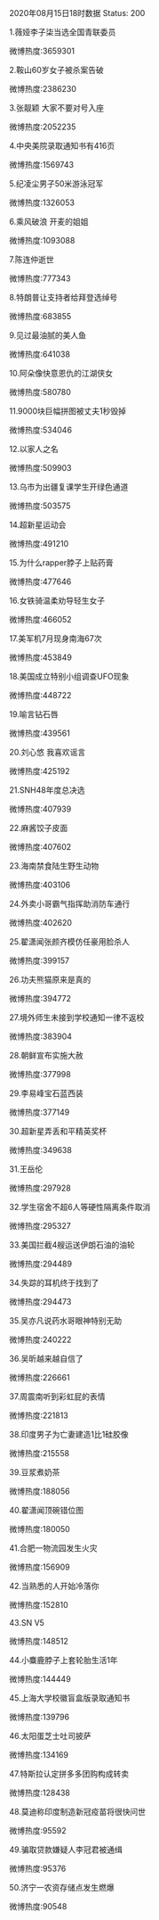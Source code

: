 2020年08月15日18时数据
Status: 200

1.薇娅李子柒当选全国青联委员

微博热度:3659301

2.鞍山60岁女子被杀案告破

微博热度:2386230

3.张靓颖 大家不要对号入座

微博热度:2052235

4.中央美院录取通知书有416页

微博热度:1569743

5.纪凌尘男子50米游泳冠军

微博热度:1326053

6.乘风破浪 开麦的姐姐

微博热度:1093088

7.陈连仲逝世

微博热度:777343

8.特朗普让支持者给拜登选绰号

微博热度:683855

9.见过最油腻的美人鱼

微博热度:641038

10.阿朵像快意恩仇的江湖侠女

微博热度:580780

11.9000块巨幅拼图被丈夫1秒毁掉

微博热度:534046

12.以家人之名

微博热度:509903

13.乌市为出疆复课学生开绿色通道

微博热度:503575

14.超新星运动会

微博热度:491210

15.为什么rapper脖子上贴药膏

微博热度:477646

16.女铁骑温柔劝导轻生女子

微博热度:466052

17.美军机7月现身南海67次

微博热度:453849

18.美国成立特别小组调查UFO现象

微博热度:448722

19.喻言钻石唇

微博热度:439561

20.刘心悠 我喜欢谣言

微博热度:425192

21.SNH48年度总决选

微博热度:407939

22.麻酱饺子皮面

微博热度:407602

23.海南禁食陆生野生动物

微博热度:403106

24.外卖小哥霸气指挥助消防车通行

微博热度:402620

25.翟潇闻张颜齐模仿任豪用脸杀人

微博热度:399157

26.功夫熊猫原来是真的

微博热度:394772

27.境外师生未接到学校通知一律不返校

微博热度:383904

28.朝鲜宣布实施大赦

微博热度:377998

29.李易峰宝石蓝西装

微博热度:377149

30.超新星弄丢和平精英奖杯

微博热度:349638

31.王岳伦

微博热度:297928

32.学生宿舍不超6人等硬性隔离条件取消

微博热度:295327

33.美国拦截4艘运送伊朗石油的油轮

微博热度:294489

34.失踪的耳机终于找到了

微博热度:294473

35.吴亦凡说药水哥眼神特别无助

微博热度:240222

36.吴昕越来越自信了

微博热度:226661

37.周震南听到彩虹屁的表情

微博热度:221813

38.印度男子为亡妻建造1比1硅胶像

微博热度:215558

39.豆浆煮奶茶

微博热度:188056

40.翟潇闻顶碗错位图

微博热度:180050

41.合肥一物流园发生火灾

微博热度:156909

42.当熟悉的人开始冷落你

微博热度:152810

43.SN V5

微博热度:148512

44.小麋鹿脖子上套轮胎生活1年

微博热度:144449

45.上海大学校徽盲盒版录取通知书

微博热度:139796

46.太阳蛋芝士吐司披萨

微博热度:134169

47.特斯拉认定拼多多团购构成转卖

微博热度:128438

48.莫迪称印度制造新冠疫苗将很快问世

微博热度:95592

49.骗取贷款嫌疑人李冠君被通缉

微博热度:95376

50.济宁一农资存储点发生燃爆

微博热度:90548

